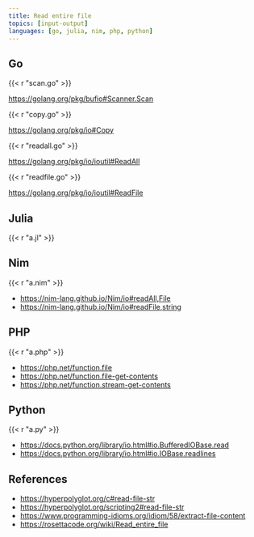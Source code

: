 ```yaml
---
title: Read entire file
topics: [input-output]
languages: [go, julia, nim, php, python]
---
```


## Go

{{< r "scan.go" >}}

<https://golang.org/pkg/bufio#Scanner.Scan>

{{< r "copy.go" >}}

<https://golang.org/pkg/io#Copy>

{{< r "readall.go" >}}

<https://golang.org/pkg/io/ioutil#ReadAll>

{{< r "readfile.go" >}}

<https://golang.org/pkg/io/ioutil#ReadFile>

## Julia

{{< r "a.jl" >}}

## Nim

{{< r "a.nim" >}}

- <https://nim-lang.github.io/Nim/io#readAll,File>
- <https://nim-lang.github.io/Nim/io#readFile,string>

## PHP

{{< r "a.php" >}}

- <https://php.net/function.file>
- <https://php.net/function.file-get-contents>
- <https://php.net/function.stream-get-contents>

## Python

{{< r "a.py" >}}

- <https://docs.python.org/library/io.html#io.BufferedIOBase.read>
- <https://docs.python.org/library/io.html#io.IOBase.readlines>

## References

- <https://hyperpolyglot.org/c#read-file-str>
- <https://hyperpolyglot.org/scripting2#read-file-str>
- <https://www.programming-idioms.org/idiom/58/extract-file-content>
- <https://rosettacode.org/wiki/Read_entire_file>
